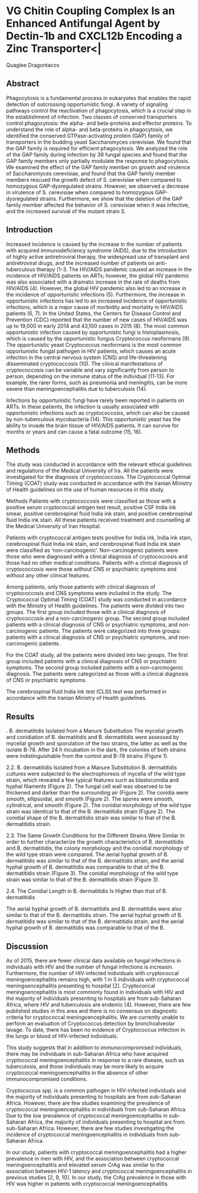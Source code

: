 # VG Chitin Coupling Complex Is an Enhanced Antifungal Agent by Dectin-1b and CXCL12b Encoding a Zinc Transporter<|
Quaglee Dragontacos


## Abstract
Phagocytosis is a fundamental process in eukaryotes that enables the rapid detection of outcrossing opportunistic fungi. A variety of signaling pathways control the reactivation of phagocytosis, which is a crucial step in the establishment of infection. Two classes of conserved transporters control phagocytosis: the alpha- and beta-proteins and effector proteins. To understand the role of alpha- and beta-proteins in phagocytosis, we identified the conserved GTPase-activating protein (GAP) family of transporters in the budding yeast Saccharomyces cerevisiae. We found that the GAP family is required for efficient phagocytosis. We analyzed the role of the GAP family during infection by 39 fungal species and found that the GAP family members only partially modulate the response to phagocytosis. We examined the effect of the GAP family member on growth and virulence of Saccharomyces cerevisiae, and found that the GAP family member members rescued the growth defect of S. cerevisiae when compared to homozygous GAP-dysregulated strains. However, we observed a decrease in virulence of S. cerevisiae when compared to homozygous GAP-dysregulated strains. Furthermore, we show that the deletion of the GAP family member affected the behavior of S. cerevisiae when it was infective, and the increased survival of the mutant strain S.


## Introduction
Increased incidence is caused by the increase in the number of patients with acquired immunodeficiency syndrome (AIDS), due to the introduction of highly active antiretroviral therapy, the widespread use of transplant and antiretroviral drugs, and the increased number of patients on anti-tuberculous therapy (1-3. The HIV/AIDS pandemic caused an increase in the incidence of HIV/AIDS patients on ARTs; however, the global HIV pandemic was also associated with a dramatic increase in the rate of deaths from HIV/AIDS (4). However, the global HIV pandemic also led to an increase in the incidence of opportunistic infections (5). Furthermore, the increase in opportunistic infections has led to an increased incidence of opportunistic infections, which is a major cause of morbidity and mortality in HIV/AIDS patients (6, 7). In the United States, the Centers for Disease Control and Prevention (CDC) reported that the number of new cases of HIV/AIDS was up to 19,000 in early 2014 and 43,100 cases in 2015 (8). The most common opportunistic infection caused by opportunistic fungi is histoplasmosis, which is caused by the opportunistic fungus Cryptococcus neoformans (9). The opportunistic yeast Cryptococcus neoformans is the most common opportunistic fungal pathogen in HIV patients, which causes an acute infection in the central nervous system (CNS) and life-threatening disseminated cryptococcosis (10). The clinical manifestations of cryptococcosis can be variable and vary significantly from person to person, depending on the immune status of the individual (11-13). For example, the rarer forms, such as pneumonia and meningitis, can be more severe than meningoencephalitis due to tuberculosis (14).

Infections by opportunistic fungi have rarely been reported in patients on ARTs. In these patients, the infection is usually associated with opportunistic infections such as cryptococcosis, which can also be caused by non-tuberculous mycobacteria (14). This opportunistic yeast has the ability to invade the brain tissue of HIV/AIDS patients. It can survive for months or years and can cause a fatal outcome (15, 16).


## Methods
The study was conducted in accordance with the relevant ethical guidelines and regulations of the Medical University of Ira. All the patients were investigated for the diagnosis of cryptococcosis. The Cryptococcal Optimal Timing (COAT) study was conducted in accordance with the Iranian Ministry of Health guidelines on the use of human resources in this study.

Methods
Patients with cryptococcosis were classified as those with a positive serum cryptococcal antigen test result, positive CSF India ink smear, positive cerebrospinal fluid India ink stain, and positive cerebrospinal fluid India ink stain. All these patients received treatment and counselling at the Medical University of Iran Hospital.

Patients with cryptococcal antigen tests positive for India ink, India ink stain, cerebrospinal fluid India ink stain, and cerebrospinal fluid India ink stain were classified as ‘non-carcinogenic’. Non-carcinogenic patients were those who were diagnosed with a clinical diagnosis of cryptococcosis and those had no other medical conditions. Patients with a clinical diagnosis of cryptococcosis were those without CNS or psychiatric symptoms and without any other clinical features.

Among patients, only those patients with clinical diagnosis of cryptococcosis and CNS symptoms were included in the study. The Cryptococcal Optimal Timing (COAT) study was conducted in accordance with the Ministry of Health guidelines. The patients were divided into two groups. The first group included those with a clinical diagnosis of cryptococcosis and a non-carcinogenic group. The second group included patients with a clinical diagnosis of CNS or psychiatric symptoms, and non-carcinogenic patients. The patients were categorized into three groups: patients with a clinical diagnosis of CNS or psychiatric symptoms, and non-carcinogenic patients.

For the COAT study, all the patients were divided into two groups. The first group included patients with a clinical diagnosis of CNS or psychiatric symptoms. The second group included patients with a non-carcinogenic diagnosis. The patients were categorized as those with a clinical diagnosis of CNS or psychiatric symptoms.

The cerebrospinal fluid India ink test (CLSI) test was performed in accordance with the Iranian Ministry of Health guidelines.


## Results
. B. dermatitidis Isolated from a Manure Substitution
The mycelial growth and conidiation of B. dermatitidis and B. dermatitidis were assessed by mycelial growth and sporulation of the two strains, the latter as well as the isolate B-78. After 24 h incubation in the dark, the colonies of both strains were indistinguishable from the control and B-78 strains (Figure 1).

2.2. B. dermatitidis Isolated from a Manure Substitution
B. dermatitidis cultures were subjected to the electrophoresis of mycelia of the wild type strain, which revealed a few typical features such as blastoconidia and hyphal filaments (Figure 2). The fungal cell wall was observed to be thickened and darker than the surrounding air (Figure 2). The conidia were smooth, ellipsoidal, and smooth (Figure 2). The spores were smooth, cylindrical, and smooth (Figure 2). The conidial morphology of the wild type strain was identical to that of the B. dermatitidis strain (Figure 2). The conidial shape of the B. dermatitidis strain was similar to that of the B. dermatitidis strain.

2.3. The Same Growth Conditions for the Different Strains Were Similar
In order to further characterize the growth characteristics of B. dermatitidis and B. dermatitidis, the colony morphology and the conidial morphology of the wild type strain were compared. The aerial hyphal growth of B. dermatitidis was similar to that of the B. dermatitidis strain, and the aerial hyphal growth of B. dermatitidis was comparable to that of the B. dermatitidis strain (Figure 3). The conidial morphology of the wild type strain was similar to that of the B. dermatitidis strain (Figure 3).

2.4. The Conidial Length in B. dermatitidis Is Higher than that of B. dermatitidis

The aerial hyphal growth of B. dermatitidis and B. dermatitidis were also similar to that of the B. dermatitidis strain. The aerial hyphal growth of B. dermatitidis was similar to that of the B. dermatitidis strain, and the aerial hyphal growth of B. dermatitidis was comparable to that of the B.


## Discussion
As of 2015, there are fewer clinical data available on fungal infections in individuals with HIV and the number of fungal infections is increasin. Furthermore, the number of HIV-infected individuals with cryptococcal meningoencephalitis remains high, with 1 in 5 individuals with cryptococcal meningoencephalitis presenting to hospital [2]. Cryptococcal meningoencephalitis is most commonly found in individuals with HIV and the majority of individuals presenting to hospitals are from sub-Saharan Africa, where HIV and tuberculosis are endemic [4]. However, there are few published studies in this area and there is no consensus on diagnostic criteria for cryptococcal meningoencephalitis. We are currently unable to perform an evaluation of Cryptococcus detection by bronchoalveolar lavage. To date, there has been no evidence of Cryptococcus infection in the lungs or blood of HIV-infected individuals.

This study suggests that in addition to immunocompromised individuals, there may be individuals in sub-Saharan Africa who have acquired cryptococcal meningoencephalitis in response to a rare disease, such as tuberculosis, and those individuals may be more likely to acquire cryptococcal meningoencephalitis in the absence of other immunocompromised conditions.

Cryptococcus spp. is a common pathogen in HIV-infected individuals and the majority of individuals presenting to hospitals are from sub-Saharan Africa. However, there are few studies examining the prevalence of cryptococcal meningoencephalitis in individuals from sub-Saharan Africa. Due to the low prevalence of cryptococcal meningoencephalitis in sub-Saharan Africa, the majority of individuals presenting to hospital are from sub-Saharan Africa. However, there are few studies investigating the incidence of cryptococcal meningoencephalitis in individuals from sub-Saharan Africa.

In our study, patients with cryptococcal meningoencephalitis had a higher prevalence in men with HIV, and the association between cryptococcal meningoencephalitis and elevated serum CrAg was similar to the association between HIV-1 latency and cryptococcal meningoencephalitis in previous studies [2, 9, 10]. In our study, the CrAg prevalence in those with HIV was higher in patients with cryptococcal meningoencephalitis.

